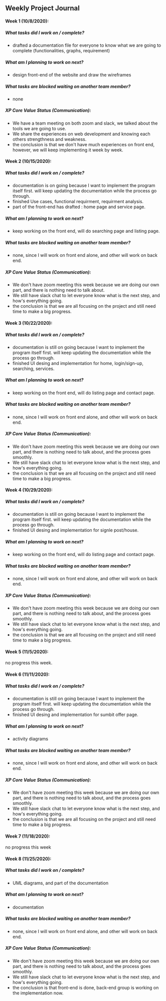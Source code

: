 ## Weekly Project Journal 

#### Week 1 (10/8/2020):

##### What tasks did I work on / complete?
- drafted a documentation file for everyone to know what we are going to complete (functionalities, graphs, requirement)  

##### What am I planning to work on next?
- design front-end of the website and draw the wireframes 

##### What tasks are blocked waiting on another team member?
- none

##### XP Core Value Status (Communication):
- We have a team meeting on both zoom and slack, we talked about the tools we are going to use.
- We share the experiences on web development and knowing each others strengthness and weakness.
- the conclusion is that we don't have much experiences on front end, however, we will keep implementing it week by week.

#### Week 2 (10/15/2020):

##### What tasks did I work on / complete?
- documentation is on going because I want to implement the program itself first. will keep updating the documentation while the process go through. 
- finished Use cases, functional requirment, requirment analysis.
- part of the front-end has drafted : home page and service page.
##### What am I planning to work on next?
- keep working on the front end, will do searching page and listing page.

##### What tasks are blocked waiting on another team member?
- none, since I will work on front end alone, and other will work on back end. 

##### XP Core Value Status (Communication):
- We don't have zoom meeting this week because we are doing our own part, and there is nothing need to talk about.
- We still have slack chat to let everyone know what is the next step, and how's everything going.
- the conclusion is that we are all focusing on the project and still need time to make a big progress.

#### Week 3 (10/22/2020):

##### What tasks did I work on / complete?
- documentation is still on going because I want to implement the program itself first. will keep updating the documentation while the process go through. 
- finished UI desing and implementation for home, login/sign-up, searching, services.
##### What am I planning to work on next?
- keep working on the front end, will do listing page and contact page.

##### What tasks are blocked waiting on another team member?
- none, since I will work on front end alone, and other will work on back end. 

##### XP Core Value Status (Communication):
- We don't have zoom meeting this week because we are doing our own part, and there is nothing need to talk about, and the process goes smoothly.
- We still have slack chat to let everyone know what is the next step, and how's everything going.
- the conclusion is that we are all focusing on the project and still need time to make a big progress.

#### Week 4 (10/29/2020):

##### What tasks did I work on / complete?
- documentation is still on going because I want to implement the program itself first. will keep updating the documentation while the process go through. 
- finished UI desing and implementation for signle post/house.
##### What am I planning to work on next?
- keep working on the front end, will do listing page and contact page.

##### What tasks are blocked waiting on another team member?
- none, since I will work on front end alone, and other will work on back end. 

##### XP Core Value Status (Communication):
- We don't have zoom meeting this week because we are doing our own part, and there is nothing need to talk about, and the process goes smoothly.
- We still have slack chat to let everyone know what is the next step, and how's everything going.
- the conclusion is that we are all focusing on the project and still need time to make a big progress.

#### Week 5 (11/5/2020):
 no progress this week.
 
#### Week 6 (11/11/2020):

##### What tasks did I work on / complete?
- documentation is still on going because I want to implement the program itself first. will keep updating the documentation while the process go through. 
- finished UI desing and implementation for sumbit offer page.
##### What am I planning to work on next?
- activity diagrams

##### What tasks are blocked waiting on another team member?
- none, since I will work on front end alone, and other will work on back end. 

##### XP Core Value Status (Communication):
- We don't have zoom meeting this week because we are doing our own part, and there is nothing need to talk about, and the process goes smoothly.
- We still have slack chat to let everyone know what is the next step, and how's everything going.
- the conclusion is that we are all focusing on the project and still need time to make a big progress.

#### Week 7 (11/18/2020):

no progress this week

#### Week 8 (11/25/2020):

##### What tasks did I work on / complete?
- UML diagrams, and part of the documentation 
##### What am I planning to work on next?
- documentation

##### What tasks are blocked waiting on another team member?
- none, since I will work on front end alone, and other will work on back end. 

##### XP Core Value Status (Communication):
- We don't have zoom meeting this week because we are doing our own part, and there is nothing need to talk about, and the process goes smoothly.
- We still have slack chat to let everyone know what is the next step, and how's everything going.
- the conclusion is that front-end is done, back-end group is working on the implementation now.
